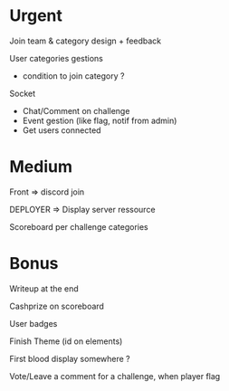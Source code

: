 # Urgent

Join team & category design + feedback
  
User categories gestions
- condition to join category ?

Socket
- Chat/Comment on challenge
- Event gestion (like flag, notif from admin)
- Get users connected

# Medium

Front => discord join

DEPLOYER => Display server ressource

Scoreboard per challenge categories

# Bonus

Writeup at the end

Cashprize on scoreboard

User badges

Finish Theme (id on elements)

First blood display somewhere ?

Vote/Leave a comment for a challenge, when player flag

